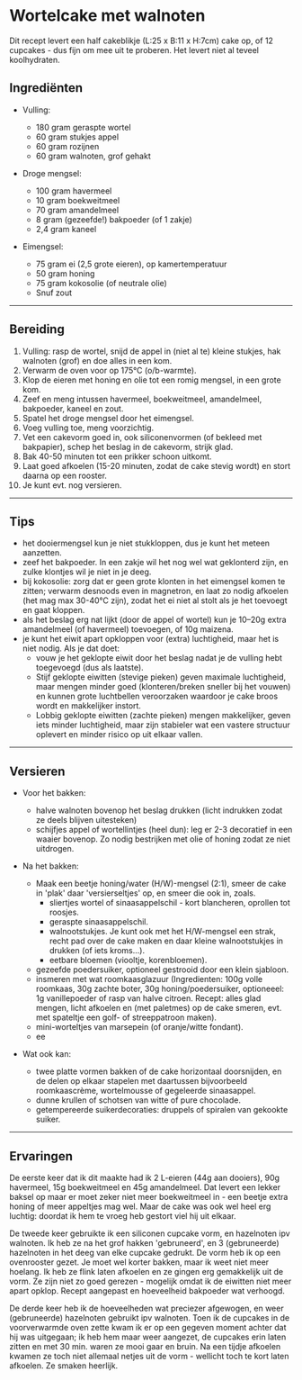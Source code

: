 # Wortelcake met walnoten

Dit recept levert een half cakeblikje (L:25 x B:11 x H:7cm) cake op, of 12 cupcakes - dus fijn om mee uit te proberen.
Het levert niet al teveel koolhydraten.

## Ingrediënten

- Vulling:
  - 180 gram geraspte wortel  
  - 60 gram stukjes appel
  - 60 gram rozijnen
  - 60 gram walnoten, grof gehakt

- Droge mengsel:
  - 100 gram havermeel  
  - 10 gram boekweitmeel  
  - 70 gram amandelmeel  
  - 8 gram (gezeefde!) bakpoeder (of 1 zakje)
  - 2,4 gram kaneel  

- Eimengsel:
  - 75 gram ei (2,5 grote eieren), op kamertemperatuur
  - 50 gram honing
  - 75 gram kokosolie (of neutrale olie)
  - Snuf zout

---

## Bereiding

1. Vulling: rasp de wortel, snijd de appel in (niet al te) kleine stukjes, hak walnoten (grof) en doe alles in een kom.
2. Verwarm de oven voor op 175°C (o/b-warmte).
3. Klop de eieren met honing en olie tot een romig mengsel, in een grote kom.
4. Zeef en meng intussen havermeel, boekweitmeel, amandelmeel, bakpoeder, kaneel en zout.
5. Spatel het droge mengsel door het eimengsel.
6. Voeg vulling toe, meng voorzichtig.
7. Vet een cakevorm goed in, ook siliconenvormen (of bekleed met bakpapier), schep het beslag in de cakevorm, strijk glad.
8. Bak 40-50 minuten tot een prikker schoon uitkomt.
9. Laat goed afkoelen (15-20 minuten, zodat de cake stevig wordt) en stort daarna op een rooster.
10. Je kunt evt. nog versieren.

---

## Tips

- het dooiermengsel kun je niet stukkloppen, dus je kunt het meteen aanzetten.
- zeef het bakpoeder. In een zakje wil het nog wel wat geklonterd zijn, en zulke klontjes wil je niet in je deeg.
- bij kokosolie: zorg dat er geen grote klonten in het eimengsel komen te zitten; verwarm desnoods even in magnetron, en laat zo nodig afkoelen (het mag max 30-40°C zijn), zodat het ei niet al stolt als je het toevoegt en gaat kloppen.
- als het beslag erg nat lijkt (door de appel of wortel) kun je 10–20g extra amandelmeel (of havermeel) toevoegen, of 10g maizena.
- je kunt het eiwit apart opkloppen voor (extra) luchtigheid, maar het is niet nodig. Als je dat doet:
  - vouw je het geklopte eiwit door het beslag nadat je de vulling hebt toegevoegd (dus als laatste).
  - Stijf geklopte eiwitten (stevige pieken) geven maximale luchtigheid, maar mengen minder goed (klonteren/breken sneller bij het vouwen) en kunnen grote luchtbellen veroorzaken waardoor je cake broos wordt en makkelijker instort.
  - Lobbig geklopte eiwitten (zachte pieken) mengen makkelijker, geven iets minder luchtigheid, maar zijn stabieler wat een vastere structuur oplevert en minder risico op uit elkaar vallen.

---

## Versieren

- Voor het bakken:
  - halve walnoten bovenop het beslag drukken (licht indrukken zodat ze deels blijven uitesteken)
  - schijfjes appel of wortellintjes (heel dun): leg er 2-3 decoratief in een waaier bovenop. Zo nodig bestrijken met olie of honing zodat ze niet uitdrogen.

- Na het bakken:
  - Maak een beetje honing/water (H/W)-mengsel (2:1), smeer de cake in 'plak' daar 'versierseltjes' op, en smeer die ook in, zoals.
    - sliertjes wortel of sinaasappelschil - kort blancheren, oprollen tot roosjes.
    - geraspte sinaasappelschil.
    - walnootstukjes. Je kunt ook met het H/W-mengsel een strak, recht pad over de cake maken en daar kleine walnootstukjes in drukken (of iets kroms...).
    - eetbare bloemen (viooltje, korenbloemen).
  - gezeefde poedersuiker, optioneel gestrooid door een klein sjabloon.
  - insmeren met wat roomkaasglazuur (Ingredienten: 100g volle roomkaas, 30g zachte boter, 30g honing/poedersuiker, optioneeel: 1g vanillepoeder of rasp van halve citroen. Recept: alles glad mengen, licht afkoelen en (met paletmes) op de cake smeren, evt. met spateltje een golf- of streeppatroon maken).
  - mini-worteltjes van marsepein (of oranje/witte fondant).
  - ee

- Wat ook kan:
  - twee platte vormen bakken of de cake horizontaal doorsnijden, en de delen op elkaar stapelen met daartussen bijvoorbeeld roomkaascrème, wortelmousse of gegeleerde sinaasappel.
  - dunne krullen of schotsen van witte of pure chocolade.
  - getempereerde suikerdecoraties: druppels of spiralen van gekookte suiker.

---

## Ervaringen

De eerste keer dat ik dit maakte had ik 2 L-eieren (44g aan dooiers), 90g havermeel, 15g boekweitmeel en 45g amandelmeel. Dat levert een lekker baksel op maar er moet zeker niet meer boekweitmeel in - een beetje extra honing of meer appeltjes mag wel. Maar de cake was ook wel heel erg luchtig: doordat ik hem te vroeg heb gestort viel hij uit elkaar.

De tweede keer gebruikte ik een siliconen cupcake vorm, en hazelnoten ipv walnoten. Ik heb ze na het grof hakken 'gebruneerd', en 3 (gebruneerde) hazelnoten in het deeg van elke cupcake gedrukt. De vorm heb ik op een ovenrooster gezet. Je moet wel korter bakken, maar ik weet niet meer hoelang. Ik heb ze flink laten afkoelen en ze gingen erg gemakkelijk uit de vorm. Ze zijn niet zo goed gerezen - mogelijk omdat ik de eiwitten niet meer apart opklop. Recept aangepast en hoeveelheid bakpoeder wat verhoogd.

De derde keer heb ik de hoeveelheden wat preciezer afgewogen, en weer (gebruneerde) hazelnoten gebruikt ipv walnoten. Toen ik de cupcakes in de voorverwarmde oven zette kwam ik er op een gegeven moment achter dat hij was uitgegaan; ik heb hem maar weer aangezet, de cupcakes erin laten zitten en met 30 min. waren ze mooi gaar en bruin. Na een tijdje afkoelen kwamen ze toch niet allemaal netjes uit de vorm - wellicht toch te kort laten afkoelen. Ze smaken heerlijk.